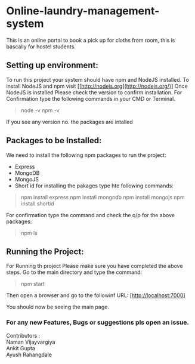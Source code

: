 # Online-laundry-management-system
This is an online portal to book a pick up for cloths from room, this is bascally for hostel students.


## Setting up environment:
To run this project your system should have npm and NodeJS installed.
To install NodeJS and npm visit [[http://nodejs.org](http://nodejs.org/)]
Once NodeJS is installed Please check the version to confirm installation.
For Confirmation type the following commands in your CMD or Terminal.
>node -v
>npm -v

If you see any version no. the packages are intalled

##  Packages to be Installed:
We need to install the following npm packages to run the project:
- Express
- MongoDB
- MongoJS
- Short id
for installing the pakages type hte following commands:
>npm install express
>npm install mongodb
>npm install mongojs
>npm install shortid

For confirmation type the command and check the o/p for the above packages:
>npm ls

## Running the Project:
For Running th project Please make sure you have completed the above steps.
Go to the main directory and type the command:
>npm start

Then open a browser and go to the followinf URL:
[[http://localhost:7000](http://localhost:8000/)]

You should now be seeing the main page. 

### For any new Features, Bugs or suggestions pls open an issue.

Contributors :<br>
Naman Vijayvargiya<br>
Ankit Gupta<br>
Ayush Rahangdale<br>
